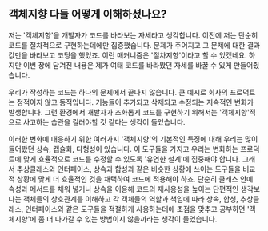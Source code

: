## 객체지향 다들 어떻게 이해하셨나요?

저는 '객체지향'을 개발자가 코드를 바라보는 자세라고 생각합니다. 이전에 저는 단순히 코드를 절차적으로 구현하는데에만 집중했습니다. 문제가 주어지고 그 문제에 대한 결과값만을 바라보고 코딩을 했었죠. 
이런 매커니즘은 '절차지향'이라고 할 수 있겠네요. 하지만 이번 장에 담겨진 내용은 제가 여태 코드를 바라봤던 자세를 바꿀 수 있게 만들어줬습니다.

우리가 작성하는 코드는 하나의 문제에서 끝나지 않습니다. 큰 예시로 회사의 프로덕트는 정적이지 않고 동적입니다. 
기능들이 추가되고 삭제되고 수정되는 지속적인 변화가 발생합니다. 그런 환경에서 개발자가 조화롭게 코드를 구현하기 위해서는 '객체지향'적으로 사고하는 습관을 길러야할 것 같다는 생각이 들었습니다.

이러한 변화에 대응하기 위한 여러가지 '객체지향'의 기본적인 특징에 대해 우리는 많이 들어봤던 상속, 캡슐화, 다형성이 있습니다. 
이 도구들을 가지고 우리는 변화하는 프로덕트에 맞게 효율적으로 코드를 수정할 수 있도록 '유연한 설계'에 집중해야 합니다. 
그래서 추상클래스와 인터페이스, 상속과 합성과 같은 비슷한 상황에 쓰이는 도구들을 비교적 상황에 맞게 더 효율적인 것을 채택하여 코드에 적용해야 하죠. 
단순히 클래스 안에 속성과 메서드를 채워 넣거나 상속을 이용해 코드의 재사용성을 높이는 단편적인 생각보다는 객체들의 상호관계를 이해하고 각 객체들의 역할과 책임에 따라 상속, 합성, 추상클래스, 인터페이스와 같은 도구들을 적절하게 사용하는데에 초점을 맞추고 공부하면 '객체지향'에 좀 더 다가갈 수 있는 방법이지 않을까라는 생각이 들었습니다.
